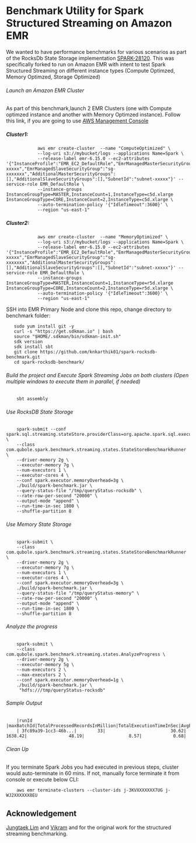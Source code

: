 # Benchmark Utility for Spark Structured Streaming on Amazon EMR

We wanted to have performance benchmarks for various scenarios as part of the RocksDb State Storage implementation [SPARK-28120](https://issues.apache.org/jira/browse/SPARK-28120).
This was specifically forked to run on Amazon EMR with intent to test Spark Structured Streaming on different instance types (Compute Optimzed, Memory Optimzed, Storage Optimized)

###### Launch an Amazon EMR Cluster

As part of this benchmark,launch 2 EMR Clusters (one with Compute optimzed instance and another with Memory Optimzed instance).
Follow this link, if you are going to use [AWS Management Console](https://docs.aws.amazon.com/emr/latest/ManagementGuide/emr-launch-with-quick-options.html)

##### Cluster1:
                aws emr create-cluster  --name "ComputeOptimized" \
                --log-uri s3://mybucket/logs --applications Name=Spark \
                --release-label emr-6.15.0 --ec2-attributes '{"InstanceProfile":"EMR_EC2_DefaultRole","EmrManagedMasterSecurityGroup":"sg-xxxxx","EmrManagedSlaveSecurityGroup":"sg-xxxxxxx","AdditionalMasterSecurityGroups":[],"AdditionalSlaveSecurityGroups":[],"SubnetId":"subnet-xxxxx"}' --service-role EMR_DefaultRole \
                --instance-groups InstanceGroupType=MASTER,InstanceCount=1,InstanceType=c5d.xlarge InstanceGroupType=CORE,InstanceCount=2,InstanceType=c5d.xlarge \
                --auto-termination-policy '{"IdleTimeout":3600}' \
                --region "us-east-1"

##### Cluster2:
                aws emr create-cluster  --name "MemoryOptimized" \
                --log-uri s3://mybucket/logs --applications Name=Spark \
                --release-label emr-6.15.0 --ec2-attributes '{"InstanceProfile":"EMR_EC2_DefaultRole","EmrManagedMasterSecurityGroup":"sg-xxxxx","EmrManagedSlaveSecurityGroup":"sg-xxxxxxx","AdditionalMasterSecurityGroups":[],"AdditionalSlaveSecurityGroups":[],"SubnetId":"subnet-xxxxx"}' --service-role EMR_DefaultRole \
                --instance-groups InstanceGroupType=MASTER,InstanceCount=1,InstanceType=r5d.xlarge InstanceGroupType=CORE,InstanceCount=2,InstanceType=r5d.xlarge \
                --auto-termination-policy '{"IdleTimeout":3600}' \
                --region "us-east-1"

SSH into EMR Primary Node and clone this repo, change directory to benchmark folder:

       sudo yum install git -y
       curl -s "https://get.sdkman.io" | bash
       source "$HOME/.sdkman/bin/sdkman-init.sh"
       sdk version
       sdk install sbt
       git clone https://github.com/knkarthik01/spark-rocksdb-benchmark.git
       cd spark-rocksdb-benchmark/

###### Build the project and Execute Spark Streaming Jobs on both clusters (Open multiple windows to execute them in parallel, if needed)
        sbt assembly

###### Use RocksDB State Storage
        spark-submit --conf spark.sql.streaming.stateStore.providerClass=org.apache.spark.sql.execution.streaming.state.RocksDBStateStoreProvider \
        --class com.qubole.spark.benchmark.streaming.states.StateStoreBenchmarkRunner \
        --driver-memory 2g \
        --executor-memory 7g \
        --num-executors 1 \
        --executor-cores 4 \
        --conf spark.executor.memoryOverhead=3g \
        ./build/spark-benchmark.jar \
        --query-status-file "/tmp/queryStatus-rocksdb" \
        --rate-row-per-second "20000" \
        --output-mode "append" \
        --run-time-in-sec 1800 \
        --shuffle-partition 8

###### Use Memory State Storage
        spark-submit \
        --class com.qubole.spark.benchmark.streaming.states.StateStoreBenchmarkRunner \
        --driver-memory 2g \
        --executor-memory 7g \
        --num-executors 1 \
        --executor-cores 4 \
        --conf spark.executor.memoryOverhead=3g \
        ./build/spark-benchmark.jar \
        --query-status-file "/tmp/queryStatus-memory" \
        --rate-row-per-second "20000" \
        --output-mode "append" \
        --run-time-in-sec 1800 \
        --shuffle-partition 8

###### Analyze the progress
        spark-submit \
        --class com.qubole.spark.benchmark.streaming.states.AnalyzeProgress \
        --driver-memory 2g \
        --executor-memory 5g \
        --num-executors 2 \
        --max-executors 2 \
        --conf spark.executor.memoryOverhead=1g \
        ./build/spark-benchmark.jar \
         "hdfs:///tmp/queryStatus-rocksdb"

###### Sample Output 

        |runId                |maxBatchId|TotalProcessedRecordsInMillion|TotalExecutionTimeInSec|AvgExecutionTimeInSec|MaxStateRowsInMillion|maxStateSizeInGB|
        | 3fc89a39-1cc3-46b...|        33|                         30.62|                1638.42|                48.19|                 8.57|            0.68| 


###### Clean Up

If you terminate Spark Jobs you had executed in previous steps, cluster would auto-terminate in 60 mins.
If not, manually force terminate it from console or execute below CLI:

        aws emr terminate-clusters --cluster-ids j-3KVXXXXXXX7UG j-WJ2XXXXXX8EU


## Acknowledgement

[Jungtaek Lim](https://github.com/HeartSaVioR) and [Vikram](https://github.com/itsvikramagr) and for the original work for the structured streaming benchmarking.
